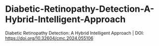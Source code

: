 # Diabetic-Retinopathy-Detection-A-Hybrid-Intelligent-Approach
Diabetic Retinopathy Detection: A Hybrid Intelligent Approach | DOI: https://doi.org/10.32604/cmc.2024.055106
